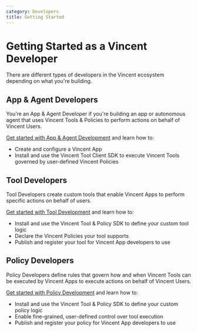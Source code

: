 ```yaml
---
category: Developers
title: Getting Started
---
```


# Getting Started as a Vincent Developer

There are different types of developers in the Vincent ecosystem depending on what you're building.

## App & Agent Developers

You’re an App & Agent Developer if you're building an app or autonomous agent that uses Vincent Tools & Policies to perform actions on behalf of Vincent Users.

[Get started with App & Agent Development](./App-Agent-Developers/Getting-Started.md) and learn how to:

- Create and configure a Vincent App
- Install and use the Vincent Tool Client SDK to execute Vincent Tools governed by user-defined Vincent Policies<!-- TODO Link to SDK -->

## Tool Developers

Tool Developers create custom tools that enable Vincent Apps to perform specific actions on behalf of users.

[Get started with Tool Development](./Tool-Developers/Getting-Started.md) and learn how to:

<!-- TODO Link to SDK -->

- Install and use the Vincent Tool & Policy SDK to define your custom tool logic
- Declare the Vincent Policies your tool supports
- Publish and register your tool for Vincent App developers to use

## Policy Developers

Policy Developers define rules that govern how and when Vincent Tools can be executed by Vincent Apps to execute actions on behalf of Vincent Users.

[Get started with Policy Development](./Policy-Developers/Getting-Started.md) and learn how to:

<!-- TODO Link to SDK -->

- Install and use the Vincent Tool & Policy SDK to define your custom policy logic
- Enable fine-grained, user-defined control over tool execution
- Publish and register your policy for Vincent App developers to use
